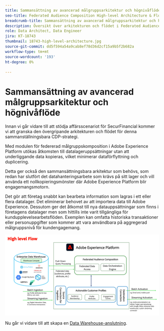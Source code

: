 ```yaml
---
title: Sammansättning av avancerad målgruppsarkitektur och högnivåflöde
seo-title: Federated Audience Composition High-level Architecture & Flow | Engage with Audiences from your Data Warehouse using Federated Audience Composition
breadcrumb-title: Sammansättning av avancerad målgruppsarkitektur och högnivåflöde
description: Översikt över arkitekturen och flödet i Federated Audience Composition.
role: Data Architect, Data Engineer
jira: KT-18743
thumbnail: 18743-high-level-architecture.jpg
source-git-commit: dd5f594a54a9cab8ef78d36d2cf15a9b5f2b682a
workflow-type: tm+mt
source-wordcount: '193'
ht-degree: 0%

---
```



# Sammansättning av avancerad målgruppsarkitektur och högnivåflöde

Innan vi går vidare till att stödja affärsscenariot för SecurFinancial kommer vi att granska den övergripande arkitekturen och flödet för denna sammanställningsbara CDP-strategi.

Med modulen för federerad målgruppskomposition i Adobe Experience Platform utökas åtkomsten till datalageruppsättningar utan att underliggande data kopieras, vilket minimerar dataförflyttning och duplicering.

Detta ger också den sammansättningsbara arkitektur som behövs, som redan har slutfört det datahanteringsarbete som krävs på sitt lager och vill använda ett nollkopieringsmönster där Adobe Experience Platform blir engagemangsmotorn.

Det gör att företag snabbt kan bearbeta information som lagras i ett eller flera datalager. Det eliminerar behovet av att importera data till Adobe Experience. Dessutom ger det åtkomst till nya datauppsättningar som finns i företagens datalager men som hittills inte varit tillgängliga för kundupplevelsearbetsflöden. Exemplen kan omfatta historiska transaktioner eller personuppgifter som kommer att vara användbara på aggregerad målgruppsnivå för kundengagemang.

![fac-architecture](assets/fac-architecture.png)

Nu går vi vidare till att skapa en [Data Warehouse-anslutning](data-warehouse-connection.md).

